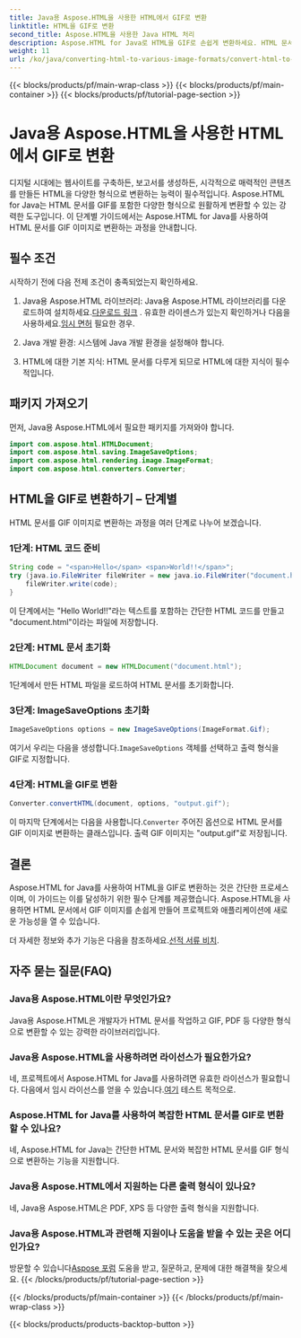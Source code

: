 ```yaml
---
title: Java용 Aspose.HTML을 사용한 HTML에서 GIF로 변환
linktitle: HTML을 GIF로 변환
second_title: Aspose.HTML을 사용한 Java HTML 처리
description: Aspose.HTML for Java로 HTML을 GIF로 손쉽게 변환하세요. HTML 문서에서 멋진 이미지를 만드세요. 지금 시작하세요!
weight: 11
url: /ko/java/converting-html-to-various-image-formats/convert-html-to-gif/
---
```


{{< blocks/products/pf/main-wrap-class >}}
{{< blocks/products/pf/main-container >}}
{{< blocks/products/pf/tutorial-page-section >}}

# Java용 Aspose.HTML을 사용한 HTML에서 GIF로 변환


디지털 시대에는 웹사이트를 구축하든, 보고서를 생성하든, 시각적으로 매력적인 콘텐츠를 만들든 HTML을 다양한 형식으로 변환하는 능력이 필수적입니다. Aspose.HTML for Java는 HTML 문서를 GIF를 포함한 다양한 형식으로 원활하게 변환할 수 있는 강력한 도구입니다. 이 단계별 가이드에서는 Aspose.HTML for Java를 사용하여 HTML 문서를 GIF 이미지로 변환하는 과정을 안내합니다.

## 필수 조건

시작하기 전에 다음 전제 조건이 충족되었는지 확인하세요.

1. Java용 Aspose.HTML 라이브러리: Java용 Aspose.HTML 라이브러리를 다운로드하여 설치하세요.[다운로드 링크](https://releases.aspose.com/html/java/) . 유효한 라이센스가 있는지 확인하거나 다음을 사용하세요.[임시 면허](https://purchase.aspose.com/temporary-license/) 필요한 경우.

2. Java 개발 환경: 시스템에 Java 개발 환경을 설정해야 합니다.

3. HTML에 대한 기본 지식: HTML 문서를 다루게 되므로 HTML에 대한 지식이 필수적입니다.

## 패키지 가져오기

먼저, Java용 Aspose.HTML에서 필요한 패키지를 가져와야 합니다.

```java
import com.aspose.html.HTMLDocument;
import com.aspose.html.saving.ImageSaveOptions;
import com.aspose.html.rendering.image.ImageFormat;
import com.aspose.html.converters.Converter;
```

## HTML을 GIF로 변환하기 – 단계별

HTML 문서를 GIF 이미지로 변환하는 과정을 여러 단계로 나누어 보겠습니다.

### 1단계: HTML 코드 준비

```java
String code = "<span>Hello</span> <span>World!!</span>";
try (java.io.FileWriter fileWriter = new java.io.FileWriter("document.html")) {
    fileWriter.write(code);
}
```

이 단계에서는 "Hello World!!"라는 텍스트를 포함하는 간단한 HTML 코드를 만들고 "document.html"이라는 파일에 저장합니다.

### 2단계: HTML 문서 초기화

```java
HTMLDocument document = new HTMLDocument("document.html");
```

1단계에서 만든 HTML 파일을 로드하여 HTML 문서를 초기화합니다.

### 3단계: ImageSaveOptions 초기화

```java
ImageSaveOptions options = new ImageSaveOptions(ImageFormat.Gif);
```

 여기서 우리는 다음을 생성합니다.`ImageSaveOptions` 객체를 선택하고 출력 형식을 GIF로 지정합니다.

### 4단계: HTML을 GIF로 변환

```java
Converter.convertHTML(document, options, "output.gif");
```

 이 마지막 단계에서는 다음을 사용합니다.`Converter` 주어진 옵션으로 HTML 문서를 GIF 이미지로 변환하는 클래스입니다. 출력 GIF 이미지는 "output.gif"로 저장됩니다.

## 결론

Aspose.HTML for Java를 사용하여 HTML을 GIF로 변환하는 것은 간단한 프로세스이며, 이 가이드는 이를 달성하기 위한 필수 단계를 제공했습니다. Aspose.HTML을 사용하면 HTML 문서에서 GIF 이미지를 손쉽게 만들어 프로젝트와 애플리케이션에 새로운 가능성을 열 수 있습니다.

 더 자세한 정보와 추가 기능은 다음을 참조하세요.[선적 서류 비치](https://reference.aspose.com/html/java/).

## 자주 묻는 질문(FAQ)

### Java용 Aspose.HTML이란 무엇인가요?
   Java용 Aspose.HTML은 개발자가 HTML 문서를 작업하고 GIF, PDF 등 다양한 형식으로 변환할 수 있는 강력한 라이브러리입니다.

### Java용 Aspose.HTML을 사용하려면 라이선스가 필요한가요?
 네, 프로젝트에서 Aspose.HTML for Java를 사용하려면 유효한 라이선스가 필요합니다. 다음에서 임시 라이선스를 얻을 수 있습니다.[여기](https://purchase.aspose.com/temporary-license/) 테스트 목적으로.

### Aspose.HTML for Java를 사용하여 복잡한 HTML 문서를 GIF로 변환할 수 있나요?
네, Aspose.HTML for Java는 간단한 HTML 문서와 복잡한 HTML 문서를 GIF 형식으로 변환하는 기능을 지원합니다.

### Java용 Aspose.HTML에서 지원하는 다른 출력 형식이 있나요?
네, Java용 Aspose.HTML은 PDF, XPS 등 다양한 출력 형식을 지원합니다.

### Java용 Aspose.HTML과 관련해 지원이나 도움을 받을 수 있는 곳은 어디인가요?
 방문할 수 있습니다[Aspose 포럼](https://forum.aspose.com/) 도움을 받고, 질문하고, 문제에 대한 해결책을 찾으세요.
{{< /blocks/products/pf/tutorial-page-section >}}

{{< /blocks/products/pf/main-container >}}
{{< /blocks/products/pf/main-wrap-class >}}

{{< blocks/products/products-backtop-button >}}
